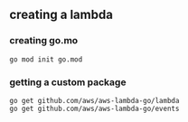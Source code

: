 ## creating a lambda

### creating go.mo

```
go mod init go.mod
```

### getting a custom package

```
go get github.com/aws/aws-lambda-go/lambda
go get github.com/aws/aws-lambda-go/events
```
